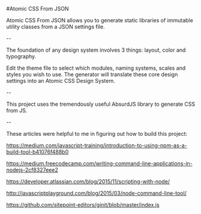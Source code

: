 #Atomic CSS From JSON

Atomic CSS From JSON allows you to generate static libraries of immutable utility classes from a JSON settings file.

--

The foundation of any design system involves 3 things: layout, color and typography.

Edit the theme file to select which modules, naming systems, scales and styles you wish to use. The generator will translate these core design settings into an Atomic CSS Design System.

--

This project uses the tremendously useful AbsurdJS library to generate CSS from JS.

--

These articles were helpful to me in figuring out how to build this project:

https://medium.com/javascript-training/introduction-to-using-npm-as-a-build-tool-b41076f488b0

https://medium.freecodecamp.com/writing-command-line-applications-in-nodejs-2cf8327eee2

https://developer.atlassian.com/blog/2015/11/scripting-with-node/

http://javascriptplayground.com/blog/2015/03/node-command-line-tool/

https://github.com/sitepoint-editors/ginit/blob/master/index.js